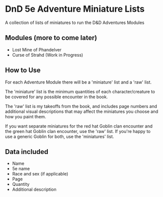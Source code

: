 # DnD 5e Adventure Miniature Lists

A collection of lists of miniatures to run the D&D Adventures Modules

## Modules (more to come later)

- Lost Mine of Phandelver
- Curse of Strahd (Work in Progress)

## How to Use

For each Adventure Module there will be a 'miniature' list and a 'raw' list.

The 'miniature' list is the minimum quantities of each character/creature to be covered for any possible encounter in the book.

The 'raw' list is my takeoffs from the book, and includes page numbers and additional visual descriptions that may affect the miniatures you choose and how you paint them.

If you want separate miniatures for the red hat Goblin clan encounter and the green hat Goblin clan encounter, use the 'raw' list. If you're happy to use a generic Goblin for both, use the 'miniatures' list.

## Data included

- Name
- 5e name
- Race and sex (if applicable)
- Page
- Quantity
- Additional description
